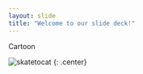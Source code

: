 ```yaml
---
layout: slide
title: "Welcome to our slide deck!"
---
```


Cartoon

![skatetocat](https://octodex.github.com/images/skatetocat.png)
{: .center}
